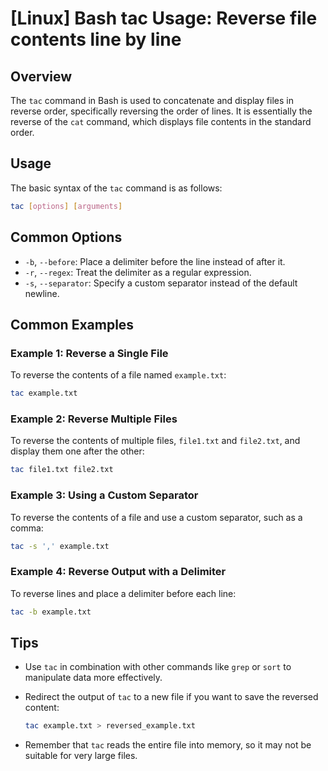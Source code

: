 # [Linux] Bash tac Usage: Reverse file contents line by line

## Overview
The `tac` command in Bash is used to concatenate and display files in reverse order, specifically reversing the order of lines. It is essentially the reverse of the `cat` command, which displays file contents in the standard order.

## Usage
The basic syntax of the `tac` command is as follows:

```bash
tac [options] [arguments]
```

## Common Options
- `-b`, `--before`: Place a delimiter before the line instead of after it.
- `-r`, `--regex`: Treat the delimiter as a regular expression.
- `-s`, `--separator`: Specify a custom separator instead of the default newline.

## Common Examples

### Example 1: Reverse a Single File
To reverse the contents of a file named `example.txt`:

```bash
tac example.txt
```

### Example 2: Reverse Multiple Files
To reverse the contents of multiple files, `file1.txt` and `file2.txt`, and display them one after the other:

```bash
tac file1.txt file2.txt
```

### Example 3: Using a Custom Separator
To reverse the contents of a file and use a custom separator, such as a comma:

```bash
tac -s ',' example.txt
```

### Example 4: Reverse Output with a Delimiter
To reverse lines and place a delimiter before each line:

```bash
tac -b example.txt
```

## Tips
- Use `tac` in combination with other commands like `grep` or `sort` to manipulate data more effectively.
- Redirect the output of `tac` to a new file if you want to save the reversed content:

  ```bash
  tac example.txt > reversed_example.txt
  ```
- Remember that `tac` reads the entire file into memory, so it may not be suitable for very large files.